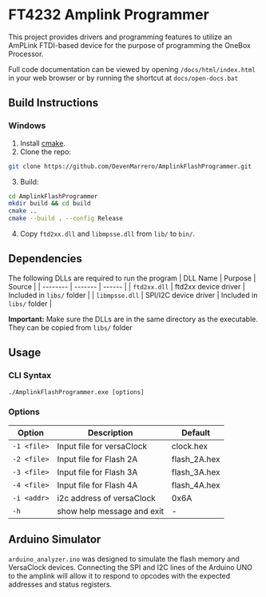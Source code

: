 # FT4232 Amplink Programmer
This project provides drivers and programming features to utilize an AmPLink FTDI-based device for the purpose of programming the OneBox Processor.

Full code documentation can be viewed by opening `/docs/html/index.html` in your web browser
or by running the shortcut at `docs/open-docs.bat`

## Build Instructions

### Windows
1. Install [cmake](https://cmake.org/download/).
2. Clone the repo:
```bash
git clone https://github.com/DevenMarrero/AmplinkFlashProgrammer.git
```
3. Build:
```bash
cd AmplinkFlashProgrammer
mkdir build && cd build
cmake ..
cmake --build . --config Release
```
4. Copy `ftd2xx.dll` and `libmpsse.dll` from `lib/` to `bin/`.

## Dependencies

The following DLLs are required to run the program
| DLL Name | Purpose | Source |
| -------- | ------- | ------ |
| `ftd2xx.dll` | ftd2xx device driver | Included in `libs/` folder |
| `libmpsse.dll` | SPI/I2C device driver | Included in `libs/` folder |

**Important:** Make sure the DLLs are in the same directory as the executable. They can be copied from `libs/` folder

## Usage

### CLI Syntax

`./AmplinkFlashProgrammer.exe [options]`

### Options

| Option | Description | Default |
| -------| ----------- | ------- |
| `-1 <file>` | Input file for versaClock | clock.hex |
| `-2 <file>` | Input file for Flash 2A | flash_2A.hex |
| `-3 <file>` | Input file for Flash 3A | flash_3A.hex |
| `-4 <file>` | Input file for Flash 4A | flash_4A.hex |
| `-i <addr>` | i2c address of versaClock | 0x6A |
| `-h` | show help message and exit | - |

## Arduino Simulator

`arduino_analyzer.ino` was designed to simulate the flash memory and VersaClock devices. Connecting the SPI and I2C lines of the Arduino UNO to the amplink will allow it to respond to opcodes with the expected addresses and status registers. 
